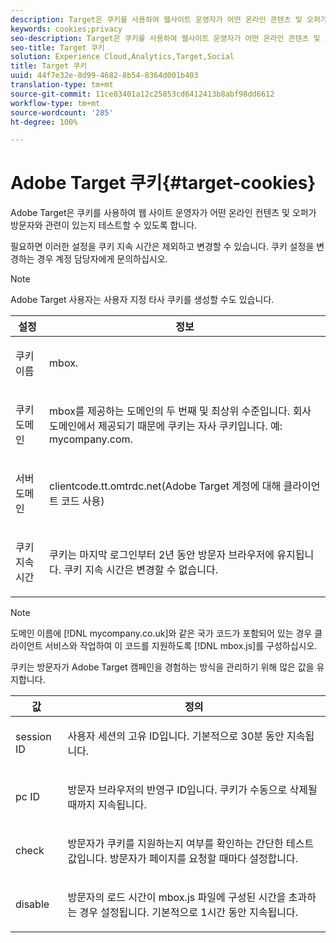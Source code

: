```yaml
---
description: Target은 쿠키를 사용하여 웹사이트 운영자가 어떤 온라인 콘텐츠 및 오퍼가 방문자와 관련이 있는지 테스트할 수 있도록 합니다.
keywords: cookies;privacy
seo-description: Target은 쿠키를 사용하여 웹사이트 운영자가 어떤 온라인 콘텐츠 및 오퍼가 방문자와 관련이 있는지 테스트할 수 있도록 합니다.
seo-title: Target 쿠키
solution: Experience Cloud,Analytics,Target,Social
title: Target 쿠키
uuid: 44f7e32e-8d99-4682-8b54-8364d001b403
translation-type: tm+mt
source-git-commit: 11ce83401a12c25853cd6412413b8abf98dd6612
workflow-type: tm+mt
source-wordcount: '285'
ht-degree: 100%

---
```



# Adobe Target 쿠키{#target-cookies}

Adobe Target은 쿠키를 사용하여 웹 사이트 운영자가 어떤 온라인 컨텐츠 및 오퍼가 방문자와 관련이 있는지 테스트할 수 있도록 합니다.

필요하면 이러한 설정을 쿠키 지속 시간은 제외하고 변경할 수 있습니다. 쿠키 설정을 변경하는 경우 계정 담당자에게 문의하십시오.

>[!NOTE]
>
>Adobe Target 사용자는 사용자 지정 타사 쿠키를 생성할 수도 있습니다.

<table id="table_54B402C6E19C4A70B1E27BC9DFF776EB"> 
 <thead> 
  <tr> 
   <th colname="col1" class="entry"> 설정 </th> 
   <th colname="col2" class="entry"> 정보 </th> 
  </tr> 
 </thead>
 <tbody> 
  <tr> 
   <td colname="col1"> <p>쿠키 이름 </p> </td> 
   <td colname="col2"> <p>mbox. </p> </td> 
  </tr> 
  <tr> 
   <td colname="col1"> <p>쿠키 도메인 </p> </td> 
   <td colname="col2"> <p>mbox를 제공하는 도메인의 두 번째 및 최상위 수준입니다. 회사 도메인에서 제공되기 때문에 쿠키는 자사 쿠키입니다. 예: <span class="filepath">mycompany.com</span>. </p> </td> 
  </tr> 
  <tr> 
   <td colname="col1"> <p>서버 도메인 </p> </td> 
   <td colname="col2"> <p> <span class="filepath">clientcode.tt.omtrdc.net</span>(Adobe Target 계정에 대해 클라이언트 코드 사용) </p> </td> 
  </tr> 
  <tr> 
   <td colname="col1"> <p>쿠키 지속 시간 </p> </td> 
   <td colname="col2"> <p>쿠키는 마지막 로그인부터 2년 동안 방문자 브라우저에 유지됩니다. 쿠키 지속 시간은 변경할 수 없습니다. </p> </td> 
  </tr> 
 </tbody> 
</table>

>[!NOTE]
>
>도메인 이름에 [!DNL mycompany.co.uk]와 같은 국가 코드가 포함되어 있는 경우 클라이언트 서비스와 작업하여 이 코드를 지원하도록 [!DNL mbox.js]를 구성하십시오.

쿠키는 방문자가 Adobe Target 캠페인을 경험하는 방식을 관리하기 위해 많은 값을 유지합니다.

<table id="table_5245F72A2D5A4322B40ABB10B7DFB338"> 
 <thead> 
  <tr> 
   <th colname="col1" class="entry"> 값 </th> 
   <th colname="col2" class="entry"> 정의 </th> 
  </tr> 
 </thead>
 <tbody> 
  <tr> 
   <td colname="col1"> <p> <span class="codeph"> session ID</span> </p> </td> 
   <td colname="col2"> <p>사용자 세션의 고유 ID입니다. 기본적으로 30분 동안 지속됩니다. </p> </td> 
  </tr> 
  <tr> 
   <td colname="col1"> <p> <span class="codeph"> pc ID</span> </p> </td> 
   <td colname="col2"> <p>방문자 브라우저의 반영구 ID입니다. 쿠키가 수동으로 삭제될 때까지 지속됩니다. </p> </td> 
  </tr> 
  <tr> 
   <td colname="col1"> <p> <span class="codeph"> check</span> </p> </td> 
   <td colname="col2"> <p>방문자가 쿠키를 지원하는지 여부를 확인하는 간단한 테스트 값입니다. 방문자가 페이지를 요청할 때마다 설정합니다. </p> </td> 
  </tr> 
  <tr> 
   <td colname="col1"> <p> <span class="codeph"> disable</span> </p> </td> 
   <td colname="col2"> <p>방문자의 로드 시간이 <span class="filepath">mbox.js</span> 파일에 구성된 시간을 초과하는 경우 설정됩니다. 기본적으로 1시간 동안 지속됩니다. </p> </td> 
  </tr> 
 </tbody> 
</table>

